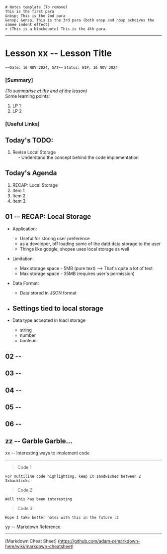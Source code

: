 ```
# Notes template (To remove)
This is the first para
&nbsp; This is the 2nd para
&ensp; &ensp; This is the 3rd para (both ensp and nbsp acheives the samee indent effect)
> (This is a blockquote) This is the 4th para
```

---

# Lesson xx -- Lesson Title

`~~Date: 16 NOV 2024, SAT~~`
`Status: WIP, 16 NOV 2024`

### [Summary]

_(To summarise at the end of the lesson)_  
Some learning points:

1. LP 1
2. LP 2

### [Useful Links]

## Today's TODO:

1. Revise Local Storage  
   &ensp;&ensp; - Understand the concept behind the code implementation

## Today's Agenda

1. RECAP: Local Storage
2. Item 1
3. Item 2
4. Item 3

## 01 -- RECAP: Local Storage

- Application:
  - Useful for storing user preference
  - as a developer, off loading some of the datd data storage to the user
  - Things like google, shopee uses local storage as well
- Limitation

  - Max storage space - 5MB (pure text) --> That's quite a lot of text
  - Max storage space - 35MB (requires user's permission)

- Data Format:

  - Data stored in JSON format

- ## Settings tied to local storage

- Data type accepted in loacl storage
  - string
  - number
  - boolean

## 02 --

## 03 --

## 04 --

## 05 --

## 06 --

## zz -- Garble Garble...

xx -- Interesting ways to implement code

---

> Code 1

```
For multiline code highlighting, keep it sandwiched between 2 3xbackticks
```

> Code 2

```
Well this has been interesting
```

> Code 3

```
Hope I take better notes with this in the future :3
```

yy -- Markdown Reference

---

[Markdown Cheat Sheet] (https://github.com/adam-p/markdown-here/wiki/markdown-cheatsheet)
